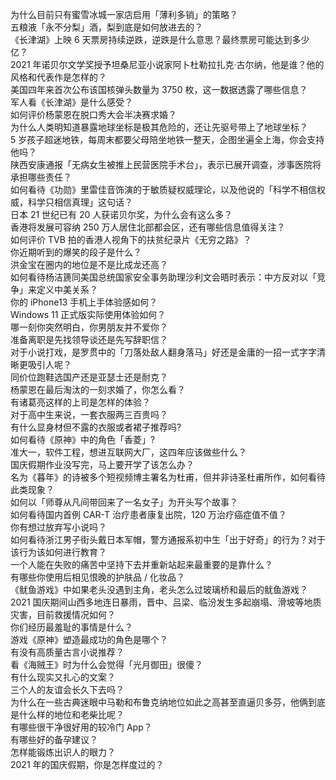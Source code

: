 为什么目前只有蜜雪冰城一家店启用「薄利多销」的策略？  
五粮液「永不分梨」酒，梨到底是如何放进去的？  
《长津湖》上映 6 天票房持续逆跌，逆跌是什么意思？最终票房可能达到多少亿？  
2021 年诺贝尔文学奖授予坦桑尼亚小说家阿卜杜勒拉扎克·古尔纳，他是谁？他的风格和代表作是怎样的？  
美国四年来首次公布该国核弹头数量为 3750 枚，这一数据透露了哪些信息？  
军人看《长津湖》是什么感受？  
如何评价杨蒙恩在脱口秀大会半决赛求婚？  
为什么人类明知道暴露地球坐标是极其危险的，还让先驱号带上了地球坐标？  
5 岁孩子超迷地铁，每周末都要父母陪坐地铁一整天，企图坐遍全上海，你会支持他吗？  
陕西安康通报「无病女生被推上民营医院手术台」，表示已展开调查，涉事医院将承担哪些责任？  
如何看待《功勋》里雷佳音饰演的于敏质疑权威理论，以及他说的「科学不相信权威，科学只相信真理」这句话？  
日本 21 世纪已有 20 人获诺贝尔奖，为什么会有这么多？  
香港将发展可容纳 250 万人居住北部都会区，还有哪些信息值得关注？  
如何评价 TVB 拍的香港人视角下的扶贫纪录片《无穷之路》？  
你近期听到的爆笑的段子是什么？  
洪金宝在圈内的地位是不是比成龙还高？  
如何看待杨洁篪同美国总统国家安全事务助理沙利文会晤时表示：中方反对以「竞争」来定义中美关系？  
你的 iPhone13 手机上手体验感如何？  
Windows 11 正式版实际使用体验如何？  
哪一刻你突然明白，你男朋友并不爱你？  
准备离职是先找领导谈还是先写辞职信？  
对于小说打戏，是罗贯中的「刀落处敌人翻身落马」好还是金庸的一招一式字字清晰更吸引人呢？  
同价位跑鞋选国产还是亚瑟士还是耐克？  
杨蒙恩在最后淘汰的一刻求婚了，你怎么看？  
有诸葛亮这样的上司是怎样的体验？  
对于高中生来说，一套衣服两三百贵吗？  
有什么显身材但不露的衣服或者裙子推荐吗?  
如何看待《原神》中的角色「香菱」?  
准大一，软件工程，想进互联网大厂，这四年应该做些什么？  
国庆假期作业没写完，马上要开学了该怎么办？  
名为《暮年》的诗被多个短视频博主署名为杜甫，但并非诗圣杜甫所作，如何看待此类现象？  
如何以「师尊从凡间带回来了一名女子」为开头写个故事？  
如何看待国内首例 CAR-T 治疗患者康复出院，120 万治疗癌症值不值？  
你有想过放弃写小说吗？  
如何看待浙江男子街头戴日本军帽，警方通报系初中生「出于好奇」的行为？对于该行为该如何进行教育？  
一个人能在失败的痛苦中坚持下去并重新站起来最重要的是靠什么？  
有哪些你使用后相见恨晚的护肤品 / 化妆品？  
《鱿鱼游戏》中如果老头没遇到主角，老头怎么过玻璃桥和最后的鱿鱼游戏？  
2021 国庆期间山西多地连日暴雨，晋中、吕梁、临汾发生多起崩塌、滑坡等地质灾害，目前救援情况如何？  
你们经历最羞耻的事情是什么？  
游戏《原神》塑造最成功的角色是哪个？  
有没有高质量古言小说推荐？  
看《海贼王》时为什么会觉得「光月御田」很傻？  
有什么现实又扎心的文案？  
三个人的友谊会长久下去吗？  
为什么在一些古典迷眼中马勒和布鲁克纳地位如此之高甚至直逼贝多芬，他俩到底是什么样的地位和老柴比呢？  
有哪些很干净很好用的较冷门 App？  
有哪些好的备孕建议？  
怎样能锻炼出识人的眼力？  
2021 年的国庆假期，你是怎样度过的？  
